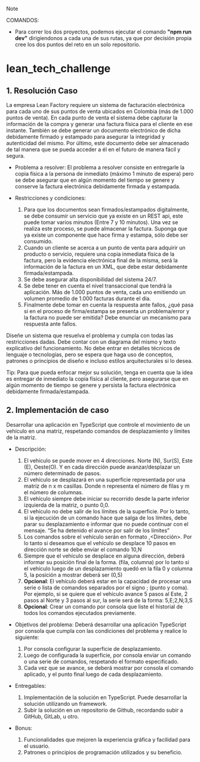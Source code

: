 > [!NOTE]
> COMANDOS:

- Para correr los dos proyectos, podemos ejecutar el comando **"npm run dev"** dirigiendonos a cada una de sus rutas, ya que por decisión propia cree los dos puntos del reto en un solo repositorio.


# lean_tech_challenge

## 1. Resolución Caso

La empresa Lean Factory requiere un sistema de facturación electrónica para cada uno de sus puntos de venta ubicados en Colombia (más de 1.000 puntos de venta). En cada punto de venta el sistema debe capturar la información de la compra y generar una factura física para el cliente en ese instante. También se debe generar un documento electrónico de dicha debidamente firmado y estampado para asegurar la integridad y autenticidad del mismo. Por último, este documento debe ser almacenado de tal manera que se pueda acceder a él en el futuro de manera fácil y segura.

- Problema a resolver:
El problema a resolver consiste en entregarle la copia física a la persona de inmediato (máximo 1
minuto de espera) pero se debe asegurar que en algún momento del tiempo se genere y conserve
la factura electrónica debidamente firmada y estampada.

- Restricciones y condiciones:
    1. Para que los documentos sean firmados/estampados digitalmente, se debe consumir un servicio que ya existe en un REST api, este puede tomar varios minutos (Entre 7 y 10 minutos). Una vez se realiza este proceso, se puede almacenar la factura. Suponga que ya existe un componente que hace firma y estampa, sólo debe ser consumido.
    2. Cuando un cliente se acerca a un punto de venta para adquirir un producto o servicio, requiere una copia inmediata física de la factura, pero la evidencia electrónica final de la misma, será la información de la factura en un XML, que debe estar debidamente firmada/estampada.
    3. Se debe asegurar alta disponibilidad del sistema 24/7.
    4. Se debe tener en cuenta el nivel transaccional que tendrá la aplicación. Más de 1.000 puntos de venta, cada uno emitiendo un volumen promedio de 1.000 facturas durante el día.
    5. Finalmente debe tomar en cuenta la respuesta ante fallos, ¿qué pasa si en el proceso de firma/estampa se presenta un problema/error y la factura no puede ser emitida? Debe enunciar un mecanismo para respuesta ante fallos.


Diseñe un sistema que resuelva el problema y cumpla con todas las restricciones dadas. Debe
contar con un diagrama del mismo y texto explicativo del funcionamiento. No debe entrar en
detalles técnicos de lenguaje o tecnologías, pero se espera que haga uso de conceptos, patrones o
principios de diseño e incluso estilos arquitecturales si lo desea.

Tip: Para que pueda enfocar mejor su solución, tenga en cuenta que la idea es entregar de
inmediato la copia física al cliente, pero asegurarse que en algún momento de tiempo se genere y
persista la factura electrónica debidamente firmada/estampada.



## 2. Implementación de caso

Desarrollar una aplicación en TypeScript que controle el movimiento de un vehículo en una matriz,
respetando comandos de desplazamiento y límites de la matriz.

- Descripción:
    1. El vehículo se puede mover en 4 direcciones. Norte (N), Sur(S), Este (E), Oeste(O). Y en cada dirección puede avanzar/desplazar un número determinado de pasos.
    2. El vehículo se desplazará en una superficie representada por una matriz de n x m casillas. Donde n representa el número de filas y m el número de columnas.
    3. El vehículo siempre debe iniciar su recorrido desde la parte inferior izquierda de la matriz, o punto 0,0.
    4. El vehículo no debe salir de los límites de la superficie. Por lo tanto, si la ejecución de un comando hace que salga de los límites, debe parar su desplazamiento e informar que no puede continuar con el mensaje. “Se ha detenido el avance por salir de los límites”
    5. Los comandos sobre el vehículo serán en formato <Desplazamiento>,<Dirección>. Por lo tanto si deseamos que el vehículo se desplace 10 pasos en dirección norte se debe enviar el comando 10,N
    6. Siempre que el vehículo se desplace en alguna dirección, deberá informar su posición final de la forma. (fila, columna) por lo tanto si el vehículo luego de un desplazamiento quedó en la fila 0 y columna 5, la posición a mostrar deberá ser (0,5)
    7. **Opcional**: El vehículo deberá estar en la capacidad de procesar una serie o lista de comandos separados por el signo ; (punto y coma). Por ejemplo, si se quiere que el vehículo avance 5 pasos al Este, 2 pasos al Norte y 3 pasos al sur, la serie será de la forma: 5,E;2,N;3,S
    8. **Opcional**: Crear un comando por consola que liste el historial de todos los comandos ejecutados previamente.

- Objetivos del problema:
Deberá desarrollar una aplicación TypeScript por consola que cumpla con las condiciones del problema y realice lo siguiente:

    1. Por consola configurar la superficie de desplazamiento.
    2. Luego de configurada la superficie, por consola enviar un comando o una serie de comandos, respetando el formato especificado.
    3. Cada vez que se avance, se deberá mostrar por consola el comando aplicado, y el punto final luego de cada desplazamiento.

- Entregables:
    1. Implementación de la solución en TypeScript. Puede desarrollar la solución utilizando un framework.
    2. Subir la solución en un repositorio de Github, recordando subir a GitHub, GitLab, u otro.


- Bonus: 
    1. Funcionalidades que mejoren la experiencia gráfica y facilidad para el usuario.
    2. Patrones o principios de programación utilizados y su beneficio.
